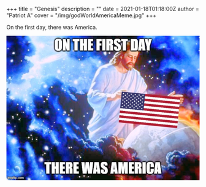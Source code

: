 +++
title = "Genesis"
description = ""
date = 2021-01-18T01:18:00Z
author = "Patriot A"
cover = "/img/godWorldAmericaMeme.jpg"
+++

On the first day, there was America.

![image alt text](/img/godWorldAmericaMeme.jpg) 
